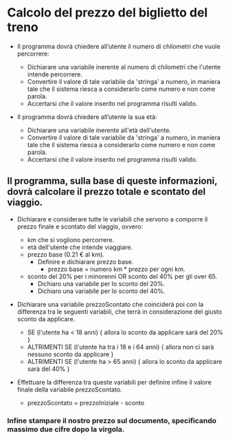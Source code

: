 # Calcolo del prezzo del biglietto del treno

- Il programma dovrà chiedere all’utente il numero di chilometri che vuole percorrere:
   - Dichiarare una variabile inerente al numero di chilometri che l'utente intende percorrere.
   - Convertire il valore di tale variabile da 'stringa' a numero, in maniera tale che il sistema riesca a considerarlo come numero e non come parola.
   - Accertarsi che il valore inserito nel programma risulti valido. 

- Il programma dovrà chiedere all’utente la sua età:
   - Dichiarare una variabile inerente all'età dell'utente.
   - Convertire il valore di tale variabile da 'stringa' a numero, in maniera tale che il sistema riesca a considerarlo come numero e non come parola.
   - Accertarsi che il valore inserito nel programma risulti valido. 

## Il programma, sulla base di queste informazioni, dovrà calcolare il prezzo totale e scontato del viaggio.
  - Dichiarare e considerare tutte le variabili che servono a comporre il prezzo finale e scontato del viaggio, ovvero: 
    - km che si vogliono percorrere.
    - età dell'utente che intende viaggiare.
    - prezzo base (0.21 € al km).
       - Definire e dichiarare prezzo base.
            - prezzo base = numero km * prezzo per ogni km.
    - sconto del 20% per i minorenni OR sconto del 40% per gli over 65.
      - Dichiaro una variabile per lo sconto del 20%.
      - Dichiaro una variabile per lo sconto del 40%.
  
  - Dichiarare una variabile prezzoScontato che coinciderà poi con la differenza tra le seguenti variabili, che terrà in considerazione del giusto sconto da applicare.

     - SE (l'utente ha < 18 anni) {
       allora lo sconto da applicare sarà del 20% }
     - ALTRIMENTI SE (l'utente ha tra i 18 e i 64 anni) {
       allora non ci sarà nessuno sconto da applicare }
     - ALTRIMENTI SE (l'utente ha > 65 anni) {
       allora lo sconto da applicare sarà del 40% }

  - Effettuare la differenza tra queste variabili per definire infine il valore finale della variabile prezzoScontato.
     - prezzoScontato = prezzoIniziale - sconto



### Infine stampare il nostro prezzo sul documento, specificando massimo due cifre dopo la virgola.